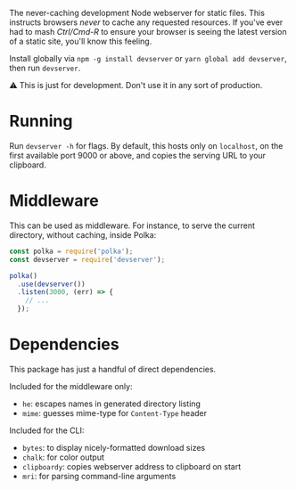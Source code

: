 The never-caching development Node webserver for static files.
This instructs browsers _never_ to cache any requested resources.
If you've ever had to mash _Ctrl/Cmd-R_ to ensure your browser is seeing the latest version of a static site, you'll know this feeling.

Install globally via `npm -g install devserver` or `yarn global add devserver`, then run `devserver`.

⚠️ This is just for development.
Don't use it in any sort of production.

# Running

Run `devserver -h` for flags.
By default, this hosts only on `localhost`, on the first available port 9000 or above, and copies the serving URL to your clipboard.

# Middleware

This can be used as middleware. For instance, to serve the current directory, without caching, inside Polka:

```js
const polka = require('polka');
const devserver = require('devserver');

polka()
  .use(devserver())
  .listen(3000, (err) => {
    // ...
  });
```

# Dependencies

This package has just a handful of direct dependencies.

Included for the middleware only:

* `he`: escapes names in generated directory listing
* `mime`: guesses mime-type for `Content-Type` header

Included for the CLI:

* `bytes`: to display nicely-formatted download sizes
* `chalk`: for color output
* `clipboardy`: copies webserver address to clipboard on start
* `mri`: for parsing command-line arguments
